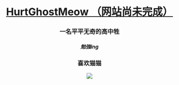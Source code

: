 <div align="center">

# [HurtGhostMeow （网站尚未完成）](https://hurtghostmeow.eu.org/)
### 一名平平无奇的高中牲
##### 勉強ing
### 喜欢猫猫

![](https://github-readme-stats.vercel.app/api?username=HurtGhostMeow)
